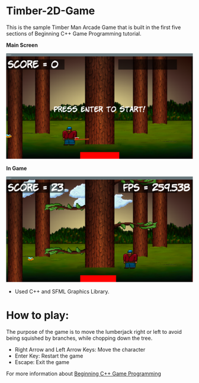 # Timber-2D-Game

This is the sample Timber Man Arcade Game that is built in the first five sections of Beginning C++ Game Programming tutorial.

**Main Screen**

![alt text](https://github.com/ramazantokay/Timber-2D-Game/blob/master/timber2.png)

**In Game**

![alt text](https://github.com/ramazantokay/Timber-2D-Game/blob/master/timber1.png)


* Used C++ and SFML Graphics Library.

# How to play:

The purpose of the game is to move the lumberjack right or left to avoid being squished by branches, while chopping down the tree.

* Right Arrow and Left Arrow Keys: Move the character
* Enter Key: Restart the game
* Escape: Exit the game

For more information about [Beginning C++ Game Programming](https://www.packtpub.com/game-development/beginning-c-game-programming)
